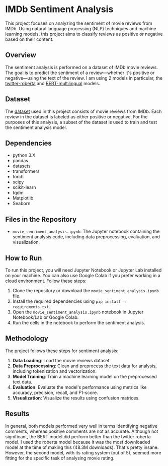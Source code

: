 # IMDb Sentiment Analysis

This project focuses on analyzing the sentiment of movie reviews from IMDb. Using natural language processing (NLP) techniques and machine learning models, this project aims to classify reviews as positive or negative based on their content.

## Overview

The sentiment analysis is performed on a dataset of IMDb movie reviews. The goal is to predict the sentiment of a review—whether it's positive or negative—using the text of the review. I am using 2 models in particular, the [twitter-roberta](https://huggingface.co/cardiffnlp/twitter-roberta-base-sentiment-latest) and [BERT-multilingual](https://huggingface.co/nlptown/bert-base-multilingual-uncased-sentiment) models.

## Dataset

The [dataset](https://huggingface.co/docs/datasets/quickstart) used in this project consists of movie reviews from IMDb. Each review in the dataset is labeled as either positive or negative. For the purposes of this analysis, a subset of the dataset is used to train and test the sentiment analysis model.

## Dependencies

- python 3.X
- pandas
- datasets
- transformers
- torch
- scipy
- scikit-learn
- tqdm
- Matplotlib
- Seaborn

## Files in the Repository

- `movie_sentiment_analysis.ipynb`: The Jupyter notebook containing the sentiment analysis code, including data preprocessing, evaluation, and visualization.

## How to Run

To run this project, you will need Jupyter Notebook or Jupyter Lab installed on your machine. You can also use Google Colab if you prefer working in a cloud environment. Follow these steps:

1. Clone the repository or download the `movie_sentiment_analysis.ipynb` file.
2. Install the required dependencies using `pip install -r requirements.txt`.
3. Open the `movie_sentiment_analysis.ipynb` notebook in Jupyter Notebook/Lab or Google Colab.
4. Run the cells in the notebook to perform the sentiment analysis.

## Methodology

The project follows these steps for sentiment analysis:

1. **Data Loading**: Load the movie reviews dataset.
2. **Data Preprocessing**: Clean and preprocess the text data for analysis, including tokenization and vectorization.
3. **Model Training**: Train a machine learning model on the preprocessed text data.
4. **Evaluation**: Evaluate the model's performance using metrics like accuracy, precision, recall, and F1-score.
5. **Visualization**: Visualize the results using confusion matrices.

## Results

In general, both models performed very well in terms identifying negative comments, whereas positive comments are not as accurate. Although not significant, the BERT model did perform better than the twitter roberta model. I used the roberta model because it was the most downloaded model at the time of making this (48.3M downloads). That's pretty insane. However, the second model, with its rating system (out of 5), seemed more fitting for the specific task of analysing movie rating.
